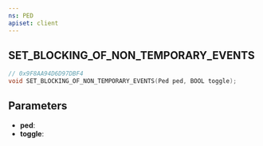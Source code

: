 ```yaml
---
ns: PED
apiset: client
---
```

## SET_BLOCKING_OF_NON_TEMPORARY_EVENTS

```c
// 0x9F8AA94D6D97DBF4
void SET_BLOCKING_OF_NON_TEMPORARY_EVENTS(Ped ped, BOOL toggle);
```


## Parameters
* **ped**:
* **toggle**:
